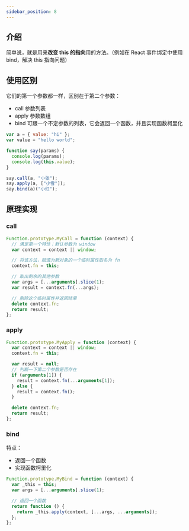 ```yaml
---
sidebar_position: 8
---
```


## 介绍

简单说，就是用来**改变 this 的指向**用的方法。（例如在 React 事件绑定中使用 bind，解决 this 指向问题）

## 使用区别

它们的第一个参数都一样，区别在于第二个参数：

- call 参数列表
- apply 参数数组
- bind 可跟一个不定参数的列表，它会返回一个函数，并且实现函数柯里化

```js
var a = { value: "hi" };
var value = "hello world";

function say(params) {
  console.log(params);
  console.log(this.value);
}

say.call(a, "小张");
say.apply(a, ["小雪"]);
say.bind(a)("小红");
```

## 原理实现

### call

```js
Function.prototype.MyCall = function (context) {
  // 满足第一个特性：默认参数为 window
  var context = context || window;

  // 将该方法，赋值为新对象的一个临时属性取名为 fn
  context.fn = this;

  // 取出剩余的其他参数
  var args = [...arguments].slice(1);
  var result = context.fn(...args);

  // 删除这个临时属性并返回结果
  delete context.fn;
  return result;
};
```

### apply

```js
Function.prototype.MyApply = function (context) {
  var context = context || window;
  context.fn = this;

  var result = null;
  // 判断一下第二个参数是否存在
  if (arguments[1]) {
    result = context.fn(...arguments[1]);
  } else {
    result = context.fn();
  }

  delete context.fn;
  return result;
};
```

### bind

特点：

- 返回一个函数
- 实现函数柯里化

```js
Function.prototype.MyBind = function (context) {
  var _this = this;
  var args = [...arguments].slice(1);

  // 返回一个函数
  return function () {
    return _this.apply(context, [...args, ...arguments]);
  };
};
```
